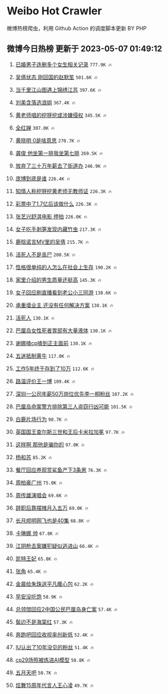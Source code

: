 # Weibo Hot Crawler 



微博热榜爬虫，利用 Github Action 的调度脚本更新 BY PHP 


## 微博今日热榜 更新于 2023-05-07 01:49:12 
1. [已婚男子连删多个女生相关记录](https://s.weibo.com/weibo?q=%23%E5%B7%B2%E5%A9%9A%E7%94%B7%E5%AD%90%E8%BF%9E%E5%88%A0%E5%A4%9A%E4%B8%AA%E5%A5%B3%E7%94%9F%E7%9B%B8%E5%85%B3%E8%AE%B0%E5%BD%95%23&t=31&band_rank=1&Refer=top) `777.9K 🔥` 

1. [吴倩状态 刚回国的赵默笙](https://s.weibo.com/weibo?q=%E5%90%B4%E5%80%A9%E7%8A%B6%E6%80%81%20%E5%88%9A%E5%9B%9E%E5%9B%BD%E7%9A%84%E8%B5%B5%E9%BB%98%E7%AC%99&t=31&band_rank=2&Refer=top) `501.6K 🔥` 

1. [当千里江山图遇上锦绣江苏](https://s.weibo.com/weibo?q=%23%E5%BD%93%E5%8D%83%E9%87%8C%E6%B1%9F%E5%B1%B1%E5%9B%BE%E9%81%87%E4%B8%8A%E9%94%A6%E7%BB%A3%E6%B1%9F%E8%8B%8F%23&t=31&band_rank=3&Refer=top) `397.6K 🔥` 

1. [刘美含落选浪姐](https://s.weibo.com/weibo?q=%E5%88%98%E7%BE%8E%E5%90%AB%E8%90%BD%E9%80%89%E6%B5%AA%E5%A7%90&t=31&band_rank=4&Refer=top) `367.4K 🔥` 

1. [黄老师唱的挖呀挖或涉嫌侵权](https://s.weibo.com/weibo?q=%23%E9%BB%84%E8%80%81%E5%B8%88%E5%94%B1%E7%9A%84%E6%8C%96%E5%91%80%E6%8C%96%E6%88%96%E6%B6%89%E5%AB%8C%E4%BE%B5%E6%9D%83%23&t=31&band_rank=5&Refer=top) `345.5K 🔥` 

1. [全红婵](https://s.weibo.com/weibo?q=%E5%85%A8%E7%BA%A2%E5%A9%B5&t=31&band_rank=6&Refer=top) `307.0K 🔥` 

1. [黄晓明 0是啥意思](https://s.weibo.com/weibo?q=%E9%BB%84%E6%99%93%E6%98%8E%200%E6%98%AF%E5%95%A5%E6%84%8F%E6%80%9D&t=31&band_rank=7&Refer=top) `270.7K 🔥` 

1. [龚俊 他坐第一排我坐第七排](https://s.weibo.com/weibo?q=%E9%BE%9A%E4%BF%8A%20%E4%BB%96%E5%9D%90%E7%AC%AC%E4%B8%80%E6%8E%92%E6%88%91%E5%9D%90%E7%AC%AC%E4%B8%83%E6%8E%92&t=31&band_rank=8&Refer=top) `269.5K 🔥` 

1. [放弃了三十万年薪去了街道办](https://s.weibo.com/weibo?q=%23%E6%94%BE%E5%BC%83%E4%BA%86%E4%B8%89%E5%8D%81%E4%B8%87%E5%B9%B4%E8%96%AA%E5%8E%BB%E4%BA%86%E8%A1%97%E9%81%93%E5%8A%9E%23&t=31&band_rank=9&Refer=top) `246.9K 🔥` 

1. [庞博到底是谁](https://s.weibo.com/weibo?q=%23%E5%BA%9E%E5%8D%9A%E5%88%B0%E5%BA%95%E6%98%AF%E8%B0%81%23&t=31&band_rank=10&Refer=top) `226.4K 🔥` 

1. [知情人称挖呀挖黄老师无教师证](https://s.weibo.com/weibo?q=%23%E7%9F%A5%E6%83%85%E4%BA%BA%E7%A7%B0%E6%8C%96%E5%91%80%E6%8C%96%E9%BB%84%E8%80%81%E5%B8%88%E6%97%A0%E6%95%99%E5%B8%88%E8%AF%81%23&t=31&band_rank=11&Refer=top) `226.3K 🔥` 

1. [彩票中了1.7亿后该做什么](https://s.weibo.com/weibo?q=%23%E5%BD%A9%E7%A5%A8%E4%B8%AD%E4%BA%861.7%E4%BA%BF%E5%90%8E%E8%AF%A5%E5%81%9A%E4%BB%80%E4%B9%88%23&t=31&band_rank=12&Refer=top) `226.3K 🔥` 

1. [张艺兴舒淇电影 停拍](https://s.weibo.com/weibo?q=%E5%BC%A0%E8%89%BA%E5%85%B4%E8%88%92%E6%B7%87%E7%94%B5%E5%BD%B1%20%E5%81%9C%E6%8B%8D&t=31&band_rank=13&Refer=top) `226.0K 🔥` 

1. [女子吃手剥笋发现内藏竹虫](https://s.weibo.com/weibo?q=%23%E5%A5%B3%E5%AD%90%E5%90%83%E6%89%8B%E5%89%A5%E7%AC%8B%E5%8F%91%E7%8E%B0%E5%86%85%E8%97%8F%E7%AB%B9%E8%99%AB%23&t=31&band_rank=14&Refer=top) `217.3K 🔥` 

1. [鹿晗诺言MV里的吴倩](https://s.weibo.com/weibo?q=%23%E9%B9%BF%E6%99%97%E8%AF%BA%E8%A8%80MV%E9%87%8C%E7%9A%84%E5%90%B4%E5%80%A9%23&t=31&band_rank=15&Refer=top) `215.7K 🔥` 

1. [活死人不是丧尸](https://s.weibo.com/weibo?q=%E6%B4%BB%E6%AD%BB%E4%BA%BA%E4%B8%8D%E6%98%AF%E4%B8%A7%E5%B0%B8&t=31&band_rank=16&Refer=top) `200.5K 🔥` 

1. [性格很单纯的人怎么在社会上生存](https://s.weibo.com/weibo?q=%E6%80%A7%E6%A0%BC%E5%BE%88%E5%8D%95%E7%BA%AF%E7%9A%84%E4%BA%BA%E6%80%8E%E4%B9%88%E5%9C%A8%E7%A4%BE%E4%BC%9A%E4%B8%8A%E7%94%9F%E5%AD%98&t=31&band_rank=17&Refer=top) `190.2K 🔥` 

1. [家里介绍的男生质量还挺高](https://s.weibo.com/weibo?q=%23%E5%AE%B6%E9%87%8C%E4%BB%8B%E7%BB%8D%E7%9A%84%E7%94%B7%E7%94%9F%E8%B4%A8%E9%87%8F%E8%BF%98%E6%8C%BA%E9%AB%98%23&t=31&band_rank=18&Refer=top) `145.3K 🔥` 

1. [女子回应刷直播看到老公小三同游](https://s.weibo.com/weibo?q=%23%E5%A5%B3%E5%AD%90%E5%9B%9E%E5%BA%94%E5%88%B7%E7%9B%B4%E6%92%AD%E7%9C%8B%E5%88%B0%E8%80%81%E5%85%AC%E5%B0%8F%E4%B8%89%E5%90%8C%E6%B8%B8%23&t=31&band_rank=19&Refer=top) `138.6K 🔥` 

1. [承重墙业主 还没有任何解决方案](https://s.weibo.com/weibo?q=%E6%89%BF%E9%87%8D%E5%A2%99%E4%B8%9A%E4%B8%BB%20%E8%BF%98%E6%B2%A1%E6%9C%89%E4%BB%BB%E4%BD%95%E8%A7%A3%E5%86%B3%E6%96%B9%E6%A1%88&t=31&band_rank=20&Refer=top) `130.1K 🔥` 

1. [活死人](https://s.weibo.com/weibo?q=%E6%B4%BB%E6%AD%BB%E4%BA%BA&t=31&band_rank=21&Refer=top) `130.1K 🔥` 

1. [巴厘岛女性死者胃部有大量液体](https://s.weibo.com/weibo?q=%23%E5%B7%B4%E5%8E%98%E5%B2%9B%E5%A5%B3%E6%80%A7%E6%AD%BB%E8%80%85%E8%83%83%E9%83%A8%E6%9C%89%E5%A4%A7%E9%87%8F%E6%B6%B2%E4%BD%93%23&t=31&band_rank=22&Refer=top) `130.1K 🔥` 

1. [谢娜嗑cp嗑到正主面前](https://s.weibo.com/weibo?q=%23%E8%B0%A2%E5%A8%9C%E5%97%91cp%E5%97%91%E5%88%B0%E6%AD%A3%E4%B8%BB%E9%9D%A2%E5%89%8D%23&t=31&band_rank=23&Refer=top) `130.1K 🔥` 

1. [五迷抵制黄牛](https://s.weibo.com/weibo?q=%23%E4%BA%94%E8%BF%B7%E6%8A%B5%E5%88%B6%E9%BB%84%E7%89%9B%23&t=31&band_rank=24&Refer=top) `117.0K 🔥` 

1. [工作5年终于存到了10万](https://s.weibo.com/weibo?q=%23%E5%B7%A5%E4%BD%9C5%E5%B9%B4%E7%BB%88%E4%BA%8E%E5%AD%98%E5%88%B0%E4%BA%8610%E4%B8%87%23&t=31&band_rank=25&Refer=top) `112.6K 🔥` 

1. [路温评价王一博](https://s.weibo.com/weibo?q=%23%E8%B7%AF%E6%B8%A9%E8%AF%84%E4%BB%B7%E7%8E%8B%E4%B8%80%E5%8D%9A%23&t=31&band_rank=26&Refer=top) `109.4K 🔥` 

1. [深圳一公司年薪50万岗位优先李一桐粉丝](https://s.weibo.com/weibo?q=%23%E6%B7%B1%E5%9C%B3%E4%B8%80%E5%85%AC%E5%8F%B8%E5%B9%B4%E8%96%AA50%E4%B8%87%E5%B2%97%E4%BD%8D%E4%BC%98%E5%85%88%E6%9D%8E%E4%B8%80%E6%A1%90%E7%B2%89%E4%B8%9D%23&t=31&band_rank=27&Refer=top) `107.2K 🔥` 

1. [巴厘岛命案警方排除第三人盗窃行凶可能](https://s.weibo.com/weibo?q=%23%E5%B7%B4%E5%8E%98%E5%B2%9B%E5%91%BD%E6%A1%88%E8%AD%A6%E6%96%B9%E6%8E%92%E9%99%A4%E7%AC%AC%E4%B8%89%E4%BA%BA%E7%9B%97%E7%AA%83%E8%A1%8C%E5%87%B6%E5%8F%AF%E8%83%BD%23&t=31&band_rank=28&Refer=top) `101.5K 🔥` 

1. [白鹿片场行为](https://s.weibo.com/weibo?q=%23%E7%99%BD%E9%B9%BF%E7%89%87%E5%9C%BA%E8%A1%8C%E4%B8%BA%23&t=31&band_rank=29&Refer=top) `98.7K 🔥` 

1. [英国国王查尔斯三世和王后卡米拉加冕](https://s.weibo.com/weibo?q=%23%E8%8B%B1%E5%9B%BD%E5%9B%BD%E7%8E%8B%E6%9F%A5%E5%B0%94%E6%96%AF%E4%B8%89%E4%B8%96%E5%92%8C%E7%8E%8B%E5%90%8E%E5%8D%A1%E7%B1%B3%E6%8B%89%E5%8A%A0%E5%86%95%23&t=31&band_rank=30&Refer=top) `97.7K 🔥` 

1. [这样啊 那他是骗你的](https://s.weibo.com/weibo?q=%E8%BF%99%E6%A0%B7%E5%95%8A%20%E9%82%A3%E4%BB%96%E6%98%AF%E9%AA%97%E4%BD%A0%E7%9A%84&t=31&band_rank=31&Refer=top) `97.0K 🔥` 

1. [杨和苏](https://s.weibo.com/weibo?q=%E6%9D%A8%E5%92%8C%E8%8B%8F&t=31&band_rank=32&Refer=top) `85.2K 🔥` 

1. [餐厅回应养观赏鲨鱼产下3条崽](https://s.weibo.com/weibo?q=%23%E9%A4%90%E5%8E%85%E5%9B%9E%E5%BA%94%E5%85%BB%E8%A7%82%E8%B5%8F%E9%B2%A8%E9%B1%BC%E4%BA%A7%E4%B8%8B3%E6%9D%A1%E5%B4%BD%23&t=31&band_rank=33&Refer=top) `76.3K 🔥` 

1. [周柏豪广州](https://s.weibo.com/weibo?q=%E5%91%A8%E6%9F%8F%E8%B1%AA%E5%B9%BF%E5%B7%9E&t=31&band_rank=34&Refer=top) `75.0K 🔥` 

1. [周传雄演唱会](https://s.weibo.com/weibo?q=%E5%91%A8%E4%BC%A0%E9%9B%84%E6%BC%94%E5%94%B1%E4%BC%9A&t=31&band_rank=35&Refer=top) `69.6K 🔥` 

1. [辞职后靠摆摊月入五万](https://s.weibo.com/weibo?q=%23%E8%BE%9E%E8%81%8C%E5%90%8E%E9%9D%A0%E6%91%86%E6%91%8A%E6%9C%88%E5%85%A5%E4%BA%94%E4%B8%87%23&t=31&band_rank=36&Refer=top) `69.0K 🔥` 

1. [长月烬明网飞也是40集](https://s.weibo.com/weibo?q=%23%E9%95%BF%E6%9C%88%E7%83%AC%E6%98%8E%E7%BD%91%E9%A3%9E%E4%B9%9F%E6%98%AF40%E9%9B%86%23&t=31&band_rank=37&Refer=top) `68.8K 🔥` 

1. [卡琳娜 帅](https://s.weibo.com/weibo?q=%E5%8D%A1%E7%90%B3%E5%A8%9C%20%E5%B8%85&t=31&band_rank=38&Refer=top) `67.8K 🔥` 

1. [江阴枪击案嫌犯疑似逃进山](https://s.weibo.com/weibo?q=%23%E6%B1%9F%E9%98%B4%E6%9E%AA%E5%87%BB%E6%A1%88%E5%AB%8C%E7%8A%AF%E7%96%91%E4%BC%BC%E9%80%83%E8%BF%9B%E5%B1%B1%23&t=31&band_rank=39&Refer=top) `66.4K 🔥` 

1. [凯特王妃](https://s.weibo.com/weibo?q=%23%E5%87%AF%E7%89%B9%E7%8E%8B%E5%A6%83%23&t=31&band_rank=40&Refer=top) `65.8K 🔥` 

1. [张角](https://s.weibo.com/weibo?q=%E5%BC%A0%E8%A7%92&t=31&band_rank=41&Refer=top) `65.4K 🔥` 

1. [金晨给朱珠送平凡暖心包](https://s.weibo.com/weibo?q=%23%E9%87%91%E6%99%A8%E7%BB%99%E6%9C%B1%E7%8F%A0%E9%80%81%E5%B9%B3%E5%87%A1%E6%9A%96%E5%BF%83%E5%8C%85%23&t=31&band_rank=42&Refer=top) `62.2K 🔥` 

1. [早安没吃饱](https://s.weibo.com/weibo?q=%E6%97%A9%E5%AE%89%E6%B2%A1%E5%90%83%E9%A5%B1&t=31&band_rank=43&Refer=top) `58.9K 🔥` 

1. [总领馆回应2中国公民巴厘岛身亡案](https://s.weibo.com/weibo?q=%23%E6%80%BB%E9%A2%86%E9%A6%86%E5%9B%9E%E5%BA%942%E4%B8%AD%E5%9B%BD%E5%85%AC%E6%B0%91%E5%B7%B4%E5%8E%98%E5%B2%9B%E8%BA%AB%E4%BA%A1%E6%A1%88%23&t=31&band_rank=44&Refer=top) `57.4K 🔥` 

1. [鬓边不是海棠红](https://s.weibo.com/weibo?q=%E9%AC%93%E8%BE%B9%E4%B8%8D%E6%98%AF%E6%B5%B7%E6%A3%A0%E7%BA%A2&t=31&band_rank=45&Refer=top) `57.3K 🔥` 

1. [奔跑吧回应收视率创新低](https://s.weibo.com/weibo?q=%23%E5%A5%94%E8%B7%91%E5%90%A7%E5%9B%9E%E5%BA%94%E6%94%B6%E8%A7%86%E7%8E%87%E5%88%9B%E6%96%B0%E4%BD%8E%23&t=31&band_rank=46&Refer=top) `52.4K 🔥` 

1. [IU认出了10年没见的粉丝](https://s.weibo.com/weibo?q=%23IU%E8%AE%A4%E5%87%BA%E4%BA%8610%E5%B9%B4%E6%B2%A1%E8%A7%81%E7%9A%84%E7%B2%89%E4%B8%9D%23&t=31&band_rank=47&Refer=top) `51.4K 🔥` 

1. [cp29场照被炼进AI模型](https://s.weibo.com/weibo?q=cp29%E5%9C%BA%E7%85%A7%E8%A2%AB%E7%82%BC%E8%BF%9BAI%E6%A8%A1%E5%9E%8B&t=31&band_rank=48&Refer=top) `50.8K 🔥` 

1. [五月天吧](https://s.weibo.com/weibo?q=%E4%BA%94%E6%9C%88%E5%A4%A9%E5%90%A7&t=31&band_rank=49&Refer=top) `50.7K 🔥` 

1. [炫舞15周年代言人王心凌](https://s.weibo.com/weibo?q=%23%E7%82%AB%E8%88%9E15%E5%91%A8%E5%B9%B4%E4%BB%A3%E8%A8%80%E4%BA%BA%E7%8E%8B%E5%BF%83%E5%87%8C%23&t=31&band_rank=50&Refer=top) `49.7K 🔥` 

